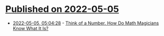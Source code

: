 # [Published on 2022-05-05](index.md)

* [2022-05-05, 05:04:28](https://news.ycombinator.com/item?id=31269698) - [Think of a Number. How Do Math Magicians Know What It Is?](https://www.quantamagazine.org/how-do-math-magicians-know-your-number-20220504/)
